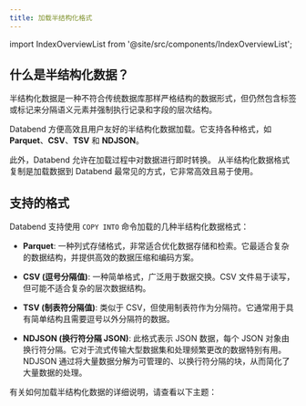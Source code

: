 ```yaml
---
title: 加载半结构化格式
---
```

import IndexOverviewList from '@site/src/components/IndexOverviewList';

## 什么是半结构化数据？

半结构化数据是一种不符合传统数据库那样严格结构的数据形式，但仍然包含标签或标记来分隔语义元素并强制执行记录和字段的层次结构。

Databend 方便高效且用户友好的半结构化数据加载。它支持各种格式，如 **Parquet**、**CSV**、**TSV** 和 **NDJSON**。

此外，Databend 允许在加载过程中对数据进行即时转换。
从半结构化数据格式复制是加载数据到 Databend 最常见的方式，它非常高效且易于使用。

## 支持的格式

Databend 支持使用 `COPY INTO` 命令加载的几种半结构化数据格式：

- **Parquet**: 一种列式存储格式，非常适合优化数据存储和检索。它最适合复杂的数据结构，并提供高效的数据压缩和编码方案。

- **CSV (逗号分隔值)**: 一种简单格式，广泛用于数据交换。CSV 文件易于读写，但可能不适合复杂的层次数据结构。

- **TSV (制表符分隔值)**: 类似于 CSV，但使用制表符作为分隔符。它通常用于具有简单结构且需要逗号以外分隔符的数据。

- **NDJSON (换行符分隔 JSON)**: 此格式表示 JSON 数据，每个 JSON 对象由换行符分隔。它对于流式传输大型数据集和处理频繁更改的数据特别有用。NDJSON 通过将大量数据分解为可管理的、以换行符分隔的块，从而简化了大量数据的处理。

有关如何加载半结构化数据的详细说明，请查看以下主题：
<IndexOverviewList />